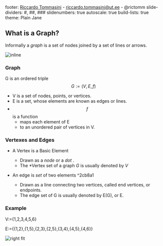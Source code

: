 footer:  [Riccardo Tommasini](http://rictomm.me) - riccardo.tommasini@ut.ee - @rictomm 
slide-dividers: #, ##, ###
slidenumbers: true
autoscale: true
build-lists: true
theme: Plain Jane


## What is a Graph?

Informally a *graph* is a set of nodes joined by a set of lines or arrows.

![inline](./attachments/graph0.png)

### Graph

G is an ordered triple $$G:=(V, E, f)$$
  -  V is a set of nodes, points, or vertices.
  -  E is a set, whose elements are known as edges or lines.
  -  $$f$$ is a function
		-  maps each element of E
		-  to an unordered pair of vertices in V.

### Vertexes and Edges

- A Vertex is a Basic Element
	-  Drawn as a *node* or a *dot* .
	-  The *Vertex set of a graph *G* is usually denoted by *V*

- An edge is *set* of two elements ^2cb8a1
	-  Drawn as a line connecting two vertices, called end vertices, or endpoints.
	-  The edge set of G is usually denoted by E(G), or E.
	 
	 
### Example


V:={1,2,3,4,5,6}

E:=\{\{1,2\},\{1,5\},\{2,3\},\{2,5\},\{3,4\},\{4,5\},\{4,6\}\}

![right fit](./attachments/graph2.png)
